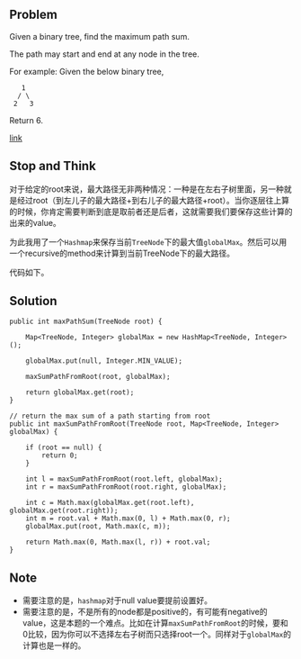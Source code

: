 ## Problem

Given a binary tree, find the maximum path sum.

The path may start and end at any node in the tree.

For example:
Given the below binary tree,

       1
      / \
     2   3
Return 6.

[link](http://leetcode.com/onlinejudge#question_124)

## Stop and Think

对于给定的root来说，最大路径无非两种情况：一种是在左右子树里面，另一种就是经过root（到左儿子的最大路径+到右儿子的最大路径+root）。当你逐层往上算的时候，你肯定需要判断到底是取前者还是后者，这就需要我们要保存这些计算的出来的value。

为此我用了一个`Hashmap`来保存当前`TreeNode`下的最大值`globalMax`。然后可以用一个recursive的method来计算到当前TreeNode下的最大路径。

代码如下。

## Solution

    public int maxPathSum(TreeNode root) {
    
        Map<TreeNode, Integer> globalMax = new HashMap<TreeNode, Integer>();
	
        globalMax.put(null, Integer.MIN_VALUE);
    	
        maxSumPathFromRoot(root, globalMax);
    	
        return globalMax.get(root);
    }

    // return the max sum of a path starting from root
    public int maxSumPathFromRoot(TreeNode root, Map<TreeNode, Integer> globalMax) {
    	
    	if (root == null) {
    		return 0;
    	}

    	int l = maxSumPathFromRoot(root.left, globalMax);
    	int r = maxSumPathFromRoot(root.right, globalMax);

        int c = Math.max(globalMax.get(root.left), globalMax.get(root.right));
        int m = root.val + Math.max(0, l) + Math.max(0, r);
    	globalMax.put(root, Math.max(c, m));

    	return Math.max(0, Math.max(l, r)) + root.val;
    }

## Note

- 需要注意的是，`hashmap`对于null value要提前设置好。
- 需要注意的是，不是所有的node都是positive的，有可能有negative的value，这是本题的一个难点。比如在计算`maxSumPathFromRoot`的时候，要和0比较，因为你可以不选择左右子树而只选择root一个。同样对于`globalMax`的计算也是一样的。


